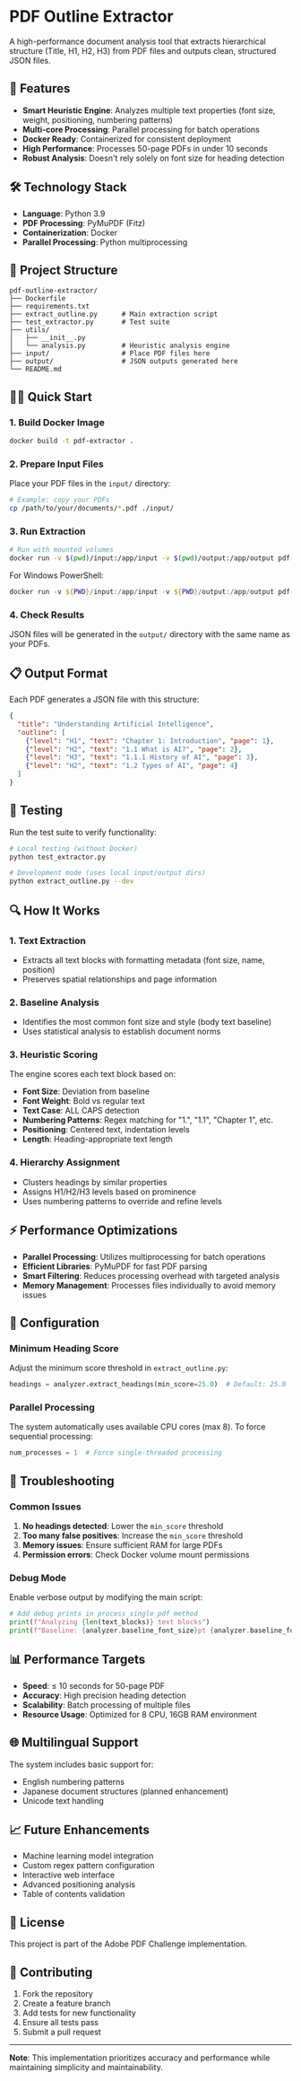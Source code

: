 # PDF Outline Extractor

A high-performance document analysis tool that extracts hierarchical structure (Title, H1, H2, H3) from PDF files and outputs clean, structured JSON files.

## 🚀 Features

- **Smart Heuristic Engine**: Analyzes multiple text properties (font size, weight, positioning, numbering patterns)
- **Multi-core Processing**: Parallel processing for batch operations
- **Docker Ready**: Containerized for consistent deployment
- **High Performance**: Processes 50-page PDFs in under 10 seconds
- **Robust Analysis**: Doesn't rely solely on font size for heading detection

## 🛠️ Technology Stack

- **Language**: Python 3.9
- **PDF Processing**: PyMuPDF (Fitz)
- **Containerization**: Docker
- **Parallel Processing**: Python multiprocessing

## 📁 Project Structure

```
pdf-outline-extractor/
├── Dockerfile
├── requirements.txt
├── extract_outline.py      # Main extraction script
├── test_extractor.py       # Test suite
├── utils/
│   ├── __init__.py
│   └── analysis.py         # Heuristic analysis engine
├── input/                  # Place PDF files here
├── output/                 # JSON outputs generated here
└── README.md
```

## 🏃‍♂️ Quick Start

### 1. Build Docker Image

```bash
docker build -t pdf-extractor .
```

### 2. Prepare Input Files

Place your PDF files in the `input/` directory:

```bash
# Example: copy your PDFs
cp /path/to/your/documents/*.pdf ./input/
```

### 3. Run Extraction

```bash
# Run with mounted volumes
docker run -v $(pwd)/input:/app/input -v $(pwd)/output:/app/output pdf-extractor
```

For Windows PowerShell:
```powershell
docker run -v ${PWD}/input:/app/input -v ${PWD}/output:/app/output pdf-extractor
```

### 4. Check Results

JSON files will be generated in the `output/` directory with the same name as your PDFs.

## 📋 Output Format

Each PDF generates a JSON file with this structure:

```json
{
  "title": "Understanding Artificial Intelligence",
  "outline": [
    {"level": "H1", "text": "Chapter 1: Introduction", "page": 1},
    {"level": "H2", "text": "1.1 What is AI?", "page": 2},
    {"level": "H3", "text": "1.1.1 History of AI", "page": 3},
    {"level": "H2", "text": "1.2 Types of AI", "page": 4}
  ]
}
```

## 🧪 Testing

Run the test suite to verify functionality:

```bash
# Local testing (without Docker)
python test_extractor.py

# Development mode (uses local input/output dirs)
python extract_outline.py --dev
```

## 🔍 How It Works

### 1. Text Extraction
- Extracts all text blocks with formatting metadata (font size, name, position)
- Preserves spatial relationships and page information

### 2. Baseline Analysis
- Identifies the most common font size and style (body text baseline)
- Uses statistical analysis to establish document norms

### 3. Heuristic Scoring
The engine scores each text block based on:
- **Font Size**: Deviation from baseline
- **Font Weight**: Bold vs regular text
- **Text Case**: ALL CAPS detection
- **Numbering Patterns**: Regex matching for "1.", "1.1", "Chapter 1", etc.
- **Positioning**: Centered text, indentation levels
- **Length**: Heading-appropriate text length

### 4. Hierarchy Assignment
- Clusters headings by similar properties
- Assigns H1/H2/H3 levels based on prominence
- Uses numbering patterns to override and refine levels

## ⚡ Performance Optimizations

- **Parallel Processing**: Utilizes multiprocessing for batch operations
- **Efficient Libraries**: PyMuPDF for fast PDF parsing
- **Smart Filtering**: Reduces processing overhead with targeted analysis
- **Memory Management**: Processes files individually to avoid memory issues

## 🔧 Configuration

### Minimum Heading Score
Adjust the minimum score threshold in `extract_outline.py`:

```python
headings = analyzer.extract_headings(min_score=25.0)  # Default: 25.0
```

### Parallel Processing
The system automatically uses available CPU cores (max 8). To force sequential processing:

```python
num_processes = 1  # Force single-threaded processing
```

## 🐛 Troubleshooting

### Common Issues

1. **No headings detected**: Lower the `min_score` threshold
2. **Too many false positives**: Increase the `min_score` threshold
3. **Memory issues**: Ensure sufficient RAM for large PDFs
4. **Permission errors**: Check Docker volume mount permissions

### Debug Mode

Enable verbose output by modifying the main script:

```python
# Add debug prints in process_single_pdf method
print(f"Analyzing {len(text_blocks)} text blocks")
print(f"Baseline: {analyzer.baseline_font_size}pt {analyzer.baseline_font_name}")
```

## 📊 Performance Targets

- **Speed**: ≤ 10 seconds for 50-page PDF
- **Accuracy**: High precision heading detection
- **Scalability**: Batch processing of multiple files
- **Resource Usage**: Optimized for 8 CPU, 16GB RAM environment

## 🌐 Multilingual Support

The system includes basic support for:
- English numbering patterns
- Japanese document structures (planned enhancement)
- Unicode text handling

## 📈 Future Enhancements

- Machine learning model integration
- Custom regex pattern configuration
- Interactive web interface
- Advanced positioning analysis
- Table of contents validation

## 📜 License

This project is part of the Adobe PDF Challenge implementation.

## 🤝 Contributing

1. Fork the repository
2. Create a feature branch
3. Add tests for new functionality
4. Ensure all tests pass
5. Submit a pull request

---

**Note**: This implementation prioritizes accuracy and performance while maintaining simplicity and maintainability.
